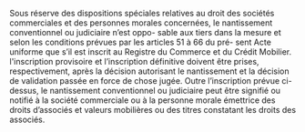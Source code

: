 Sous réserve des dispositions spéciales relatives au droit des sociétés commerciales
et des personnes morales concernées, le nantissement conventionnel ou judiciaire n’est oppo-
sable aux tiers dans la mesure et selon les conditions prévues par les articles 51 à 66 du pré-
sent Acte uniforme que s’il est inscrit au Registre du Commerce et du Crédit Mobilier.
l'inscription provisoire et l’inscription définitive doivent être prises, respectivement, après la
décision autorisant le nantissement et la décision de validation passée en force de chose jugée.
Outre l’inscription prévue ci-dessus, le nantissement conventionnel ou judiciaire peut être
signifié ou notifié à la société commerciale ou à la personne morale émettrice des droits
d’associés et valeurs mobilières ou des titres constatant les droits des associés.